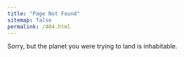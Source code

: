 ```yaml
---
title: "Page Not Found"
sitemap: false
permalink: /404.html
---
```


Sorry, but the planet you were trying to land is inhabitable.
